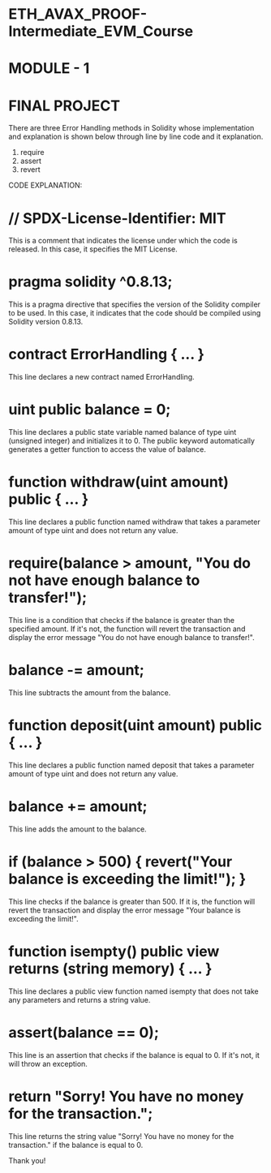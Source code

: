 # ETH_AVAX_PROOF-Intermediate_EVM_Course
# MODULE - 1
# FINAL PROJECT

There are three Error Handling methods in Solidity whose implementation and explanation is shown below through line by line code and it explanation.
1. require
2. assert
3. revert

CODE EXPLANATION:

# // SPDX-License-Identifier: MIT
This is a comment that indicates the license under which the code is released. In this case, it specifies the MIT License.

# pragma solidity ^0.8.13;
This is a pragma directive that specifies the version of the Solidity compiler to be used. In this case, it indicates that the code should be compiled using Solidity version 0.8.13.

# contract ErrorHandling { ... }
This line declares a new contract named ErrorHandling.

# uint public balance = 0;
This line declares a public state variable named balance of type uint (unsigned integer) and initializes it to 0. The public keyword automatically generates a getter function to access the value of balance.

# function withdraw(uint amount) public { ... }
This line declares a public function named withdraw that takes a parameter amount of type uint and does not return any value.

# require(balance > amount, "You do not have enough balance to transfer!");
This line is a condition that checks if the balance is greater than the specified amount. If it's not, the function will revert the transaction and display the error message "You do not have enough balance to transfer!".

# balance -= amount;
This line subtracts the amount from the balance.

# function deposit(uint amount) public { ... }
This line declares a public function named deposit that takes a parameter amount of type uint and does not return any value.

# balance += amount;
This line adds the amount to the balance.

# if (balance > 500) { revert("Your balance is exceeding the limit!"); }
This line checks if the balance is greater than 500. If it is, the function will revert the transaction and display the error message "Your balance is exceeding the limit!".

# function isempty() public view returns (string memory) { ... }
This line declares a public view function named isempty that does not take any parameters and returns a string value.

# assert(balance == 0);
This line is an assertion that checks if the balance is equal to 0. If it's not, it will throw an exception.

# return "Sorry! You have no money for the transaction.";
This line returns the string value "Sorry! You have no money for the transaction." if the balance is equal to 0.

Thank you!
